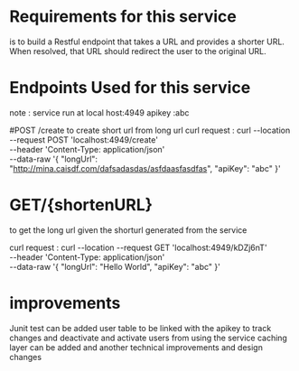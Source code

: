 Requirements for this service 
===============================

is to build a Restful endpoint that takes a URL and provides a shorter URL.
When resolved, that URL should redirect the user to the original URL.



Endpoints Used for this service
================================
note : service run at local host:4949
apikey :abc 

#POST /create
to create short url from long url 
curl request :
 curl --location --request POST 'localhost:4949/create' \
--header 'Content-Type: application/json' \
--data-raw '{
  "longUrl": "http://mina.caisdf.com/dafsadasdas/asfdaasfasdfas",
  "apiKey": "abc"
}'

# GET/{shortenURL}

to get the long url given the shorturl generated from the service 

curl request :
curl --location --request GET 'localhost:4949/kDZj6nT' \
--header 'Content-Type: application/json' \
--data-raw '{
  "longUrl": "Hello World",
  "apiKey": "abc"
}'

improvements
================================
Junit test can be added
user table to be linked with the apikey to track changes and deactivate and activate users from using the service
caching layer  can be added and another technical improvements and design changes 
